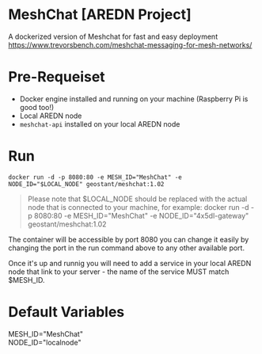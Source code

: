 # MeshChat [AREDN Project]
A dockerized version of Meshchat for fast and easy deployment<br>
https://www.trevorsbench.com/meshchat-messaging-for-mesh-networks/

# Pre-Requeiset
- Docker engine installed and running on your machine (Raspberry Pi is good too!)
- Local AREDN node
- `meshchat-api` installed on your local AREDN node

# Run
`docker run -d -p 8080:80 -e MESH_ID="MeshChat" -e NODE_ID="$LOCAL_NODE" geostant/meshchat:1.02`

> Please note that $LOCAL_NODE should be replaced with the actual node that is connected to your machine, for example: docker run -d -p 8080:80 -e MESH_ID="MeshChat" -e NODE_ID="4x5dl-gateway" geostant/meshchat:1.02

The container will be accessible by port 8080
you can change it easily by changing the port in the run command above to any other available port.

Once it's up and runnig you will need to add a service in your local AREDN node
that link to your server - the name of the service MUST match $MESH_ID.

# Default Variables
MESH_ID="MeshChat"<br>
NODE_ID="localnode"
